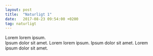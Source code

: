 ```yaml
---
layout: post
title:  "Naturligt 1"
date:   2017-08-23 09:54:00 +0200
tag: naturligt
---
```


Lorem lorem ipsum. <br>
Ipsum dolor sit amet. Lorem lorem ipsum. Ipsum dolor sit amet. Lorem ipsum dolor sit amet. 
